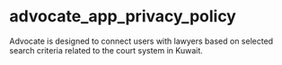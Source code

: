 # advocate_app_privacy_policy
Advocate is designed to connect users with lawyers based on selected search criteria related to the court system in Kuwait.
